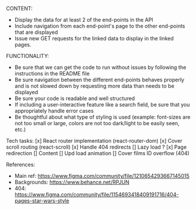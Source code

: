 CONTENT:
- Display the data for at least 2 of the end-points in the API
- Include navigation from each end-point's page to the other end-points that are displayed
- Issue new GET requests for the linked data to display in the linked pages.

FUNCTIONALITY:
- Be sure that we can get the code to run without issues by following the instructions in the README file
- Be sure navigation between the different end-points behaves properly and is not slowed down by requesting more data than needs to be displayed
- Be sure your code is readable and well structured
- If including a user-interactive feature like a search field, be sure that you appropriately handle error cases
- Be thoughtful about what type of styling is used (example: font-sizes are not too small or large, colors are not too dark/light to be easily seen, etc.)

Tech tasks:
[x] React router implementation (react-router-dom)
[x] Cover scroll routing (react-scroll)
[x] Handle 404 redirects
[] Lazy load ?
[x] Page redirection
[] Content
[] Upd load animation
[] Cover films ID overflow (404)

References:
- Main ref: https://www.figma.com/community/file/1210654293667145015
- Backgrounds: https://www.behance.net/RPJUN
- 404: https://www.figma.com/community/file/1154693418409191716/404-pages-star-wars-style
